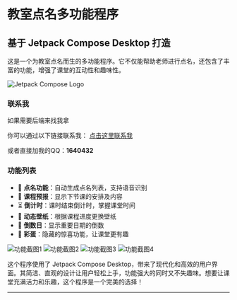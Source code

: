 # 教室点名多功能程序

## 基于 Jetpack Compose Desktop 打造

这是一个为教室点名而生的多功能程序。它不仅能帮助老师进行点名，还包含了丰富的功能，增强了课堂的互动性和趣味性。

![Jetpack Compose Logo](https://jetpackcompose.cn/img/logo.svg)

### 联系我

如果需要后端来找我拿

你可以通过以下链接联系我：
[点击这里联系我](https://api.cenguigui.cn/api/qq/links.php?qq=1640432)

或者直接加我的QQ：**1640432**

### 功能列表
- 🎤 **点名功能**：自动生成点名列表，支持语音识别
- 📅 **课程预报**：显示下节课的安排及内容
- ⏳ **倒计时**：课时结束倒计时，掌握课堂时间
- 🌄 **动态壁纸**：根据课程进度更换壁纸
- 📆 **倒数日**：显示重要日期的倒数
- 🎉 **彩蛋**：隐藏的惊喜功能，让课堂更有趣

![功能截图1](https://img.picui.cn/free/2025/03/16/67d6b5f77c983.png)
![功能截图2](https://img.picui.cn/free/2025/03/16/67d6b65bb811c.png)
![功能截图3](https://img.picui.cn/free/2025/03/16/67d6b65aeadb0.png)
![功能截图4](https://img.picui.cn/free/2025/03/16/67d6b65cd434f.png)

这个程序使用了 Jetpack Compose Desktop，带来了现代化和高效的用户界面。其简洁、直观的设计让用户轻松上手，功能强大的同时又不失趣味。想要让课堂充满活力和乐趣，这个程序是一个完美的选择！

---
